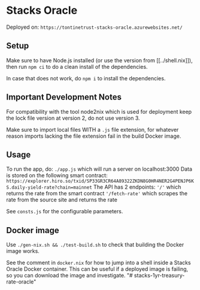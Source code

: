 # Stacks Oracle
Deployed on: `https://tontinetrust-stacks-oracle.azurewebsites.net/`

## Setup
Make sure to have Node.js installed (or use the version from [[../shell.nix]]),
then run `npm ci` to do a clean install of the dependencies.

In case that does not work, do `npm i` to install the dependencies.

## Important Development Notes

For compatibility with the tool node2nix which is used for deployment keep the
lock file version at version 2, do not use version 3.

Make sure to import local files WITH a `.js` file extension, for whatever reason
imports lacking the file extension fail in the build Docker image.

## Usage
 To run the app, do:
`./app.js`
which will run a server on localhost:3000
Data is stored on the following smart contract:
`https://explorer.hiro.so/txid/SP33GR3CR64A89322ZKDN8G0HR4NER2G4PENJP6KS.daily-yield-rate?chain=mainnet`
The API has 2 endpoints: 
`'/'` which returns the rate from the smart contract
`'/fetch-rate'` which scrapes the rate from the source site and returns the rate

See `consts.js` for the configurable parameters.

## Docker image
Use `./gen-nix.sh && ./test-build.sh` to check that building the Docker image works.

See the comment in `docker.nix` for how to jump into a shell inside a Stacks
Oracle Docker container. This can be useful if a deployed image is failing, so
you can download the image and investigate.
"# stacks-1yr-treasury-rate-oracle" 
